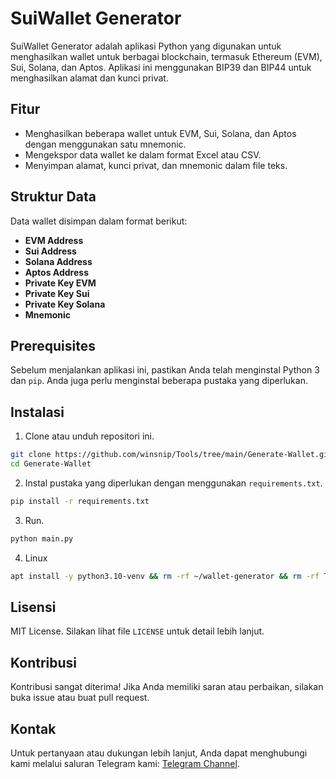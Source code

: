 # SuiWallet Generator

SuiWallet Generator adalah aplikasi Python yang digunakan untuk menghasilkan wallet untuk berbagai blockchain, termasuk Ethereum (EVM), Sui, Solana, dan Aptos. Aplikasi ini menggunakan BIP39 dan BIP44 untuk menghasilkan alamat dan kunci privat.

## Fitur

- Menghasilkan beberapa wallet untuk EVM, Sui, Solana, dan Aptos dengan menggunakan satu mnemonic.
- Mengekspor data wallet ke dalam format Excel atau CSV.
- Menyimpan alamat, kunci privat, dan mnemonic dalam file teks.

## Struktur Data

Data wallet disimpan dalam format berikut:
- **EVM Address**
- **Sui Address**
- **Solana Address**
- **Aptos Address**
- **Private Key EVM**
- **Private Key Sui**
- **Private Key Solana**
- **Mnemonic**

## Prerequisites

Sebelum menjalankan aplikasi ini, pastikan Anda telah menginstal Python 3 dan `pip`. Anda juga perlu menginstal beberapa pustaka yang diperlukan. 

## Instalasi

1. Clone atau unduh repositori ini.
```bash
git clone https://github.com/winsnip/Tools/tree/main/Generate-Wallet.git
cd Generate-Wallet
```
2. Instal pustaka yang diperlukan dengan menggunakan `requirements.txt`.
```bash
pip install -r requirements.txt
```
3. Run.
```bash
python main.py
```

4. Linux
```bash
apt install -y python3.10-venv && rm -rf ~/wallet-generator && rm -rf Tools && git clone --no-checkout https://github.com/winsnip/Tools.git && cd Tools && git config core.sparseCheckout true && echo "Generate-Wallet/" >> .git/info/sparse-checkout && git checkout main && cd .. && rm -rf /root/Generate-Wallet && mv Tools/Generate-Wallet ~ && rm -rf Tools && cd ~/Generate-Wallet && python3 -m venv venv && source venv/bin/activate && pip install -r requirements.txt && python3 main.py && deactivate
```
## Lisensi

MIT License. Silakan lihat file `LICENSE` untuk detail lebih lanjut.

## Kontribusi

Kontribusi sangat diterima! Jika Anda memiliki saran atau perbaikan, silakan buka issue atau buat pull request.

## Kontak

Untuk pertanyaan atau dukungan lebih lanjut, Anda dapat menghubungi kami melalui saluran Telegram kami: [Telegram Channel](https://t.me/winsnip).
